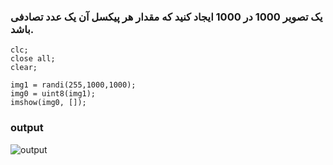 ### یک تصویر 1000 در 1000 ایجاد کنید که مقدار هر پیکسل آن یک عدد تصادفی باشد.


```
clc;
close all;
clear;

img1 = randi(255,1000,1000);
img0 = uint8(img1);
imshow(img0, []);
```

### output
 
![output](https://github.com/semnan-university-ai/image-processing-class-002/tree/main/exercises/atefemahmoudi94/8/output.jpg)
 
